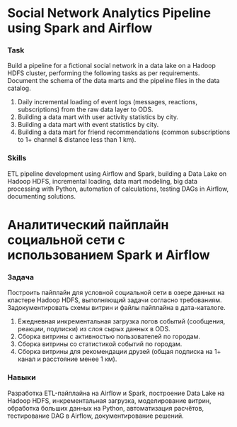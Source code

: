 # Social Network Analytics Pipeline using Spark and Airflow

### Task

Build a pipeline for a fictional social network in a data lake on a Hadoop HDFS cluster, performing the following tasks as per requirements. Document the schema of the data marts and the pipeline files in the data catalog.

1. Daily incremental loading of event logs (messages, reactions, subscriptions) from the raw data layer to ODS.
2. Building a data mart with user activity statistics by city.
3. Building a data mart with event statistics by city.
4. Building a data mart for friend recommendations (common subscriptions to 1+ channel & distance less than 1 km).

### Skills  
ETL pipeline development using Airflow and Spark, building a Data Lake on Hadoop HDFS, incremental loading, data mart modeling, big data processing with Python, automation of calculations, testing DAGs in Airflow, documenting solutions.
 

# Аналитический пайплайн социальной сети с использованием Spark и Airflow

### Задача

Построить пайплайн для условной социальной сети в озере данных на кластере Hadoop HDFS, выполняющий задачи согласно требованиям. Задокументировать схемы витрин и файлы пайплайна в дата-каталоге.

1. Ежедневная инкрементальная загрузка логов событий (сообщения, реакции, подписки) из слоя сырых данных в ODS.
2. Сборка витрины с активностью пользователей по городам.
3. Сборка витрины со статистикой событий по городам.
4. Сборка витрины для рекомендации друзей (общая подписка на 1+ канал и расстояние менее 1 км).

### Навыки  
Разработка ETL-пайплайна на Airflow и Spark, построение Data Lake на Hadoop HDFS, инкрементальная загрузка, моделирование витрин, обработка больших данных на Python, автоматизация расчётов, тестирование DAG в Airflow, документирование решений.
